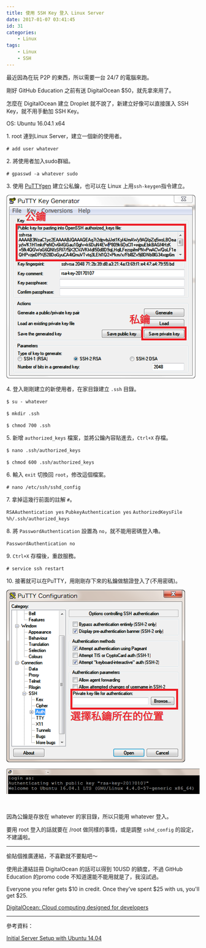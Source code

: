 ```yaml
---
title: 使用 SSH Key 登入 Linux Server
date: 2017-01-07 03:41:45
id: 31
categories:
    - Linux
tags:
    - Linux
    - SSH
---
```


最近因為在玩 P2P 的東西，所以需要一台 24/7 的電腦來跑。

剛好 GitHub Education 之前有送 DigitalOcean $50，就先拿來用了。

<!--more-->

怎麼在 DigitalOcean 建立 Droplet 就不說了，新建立好像可以直接匯入 SSH Key，就不用手動加 SSH Key。

OS: Ubuntu 16.04.1 x64

1\. root 連到Linux Server，建立一個新的使用者。

`# add user whatever`

2\. 將使用者加入sudo群組。

`# gpasswd -a whatever sudo`

3\. 使用 [PuTTYgen](http://www.chiark.greenend.org.uk/~sgtatham/putty/download.html) 建立公私鑰，也可以在 Linux 上用`ssh-keygen`指令建立。

![](/images/ssh-key-login-linux-1.png)

4\. 登入剛剛建立的新使用者，在家目錄建立 `.ssh` 目錄。

`$ su - whatever`

`$ mkdir .ssh`

`$ chmod 700 .ssh`

5\. 新增 `authorized_keys` 檔案，並將公鑰內容貼進去，`Ctrl+X` 存檔。

`$ nano .ssh/authorized_keys`

`$ chmod 600 .ssh/authorized_keys`

6\. 輸入 `exit` 切換回 `root`，修改這個檔案。

`# nano /etc/ssh/sshd_config`

7\. 拿掉這幾行前面的註解 `#`。

`RSAAuthentication yes`
`PubkeyAuthentication yes`
`AuthorizedKeysFile %h/.ssh/authorized_keys`

8\. 將 `PasswordAuthentication` 設置為 `no`，就不能用密碼登入嚕。

`PasswordAuthentication no`

9\. `Ctrl+X` 存檔後，重啟服務。

`# service ssh restart`

10\. 接著就可以在PuTTY，用剛剛存下來的私鑰做驗證登入了(不用密碼)。

![](/images/ssh-key-login-linux-2.png)

![](/images/ssh-key-login-linux-3.png)

&nbsp;

因為公鑰是存放在 whatever 的家目錄，所以只能用 whatever 登入。

要用 root 登入的話就要在 /root 做同樣的事情，或是調整 `sshd_config` 的設定，不建議啦。

* * *

偷貼個推廣連結，不喜歡就不要點吧～

使用此連結註冊 DigitalOcean 的話可以得到 10USD 的額度，不過 GitHub Education 的promo code 不知道還能不能用就是了，我沒試過。

Everyone you refer gets $10 in credit. Once they’ve spent $25 with us, you'll get $25.

[DigitalOcean: Cloud computing designed for developers](https://www.digitalocean.com/?refcode=fe1c690430d5)

* * *

參考資料：

[Initial Server Setup with Ubuntu 14.04](https://www.digitalocean.com/community/tutorials/initial-server-setup-with-ubuntu-14-04)
